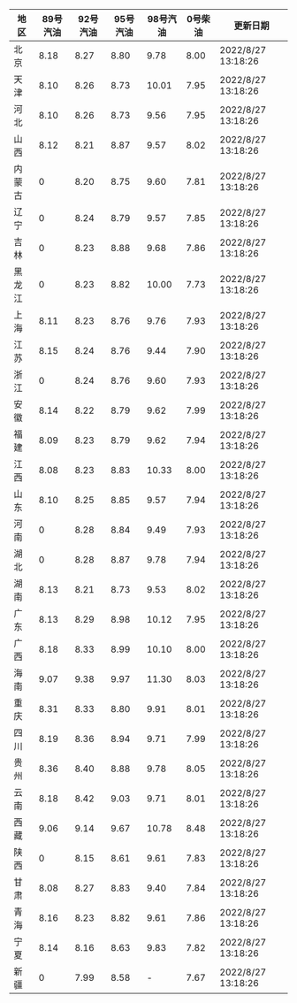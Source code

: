 | 地区 | 89号汽油 | 92号汽油 | 95号汽油 | 98号汽油 | 0号柴油 | 更新日期 |
| --- | --- | --- | --- | --- | --- | --- |
| 北京 | 8.18 | 8.27 | 8.80 | 9.78 | 8.00 | 2022/8/27 13:18:26 |
| 天津 | 8.10 | 8.26 | 8.73 | 10.01 | 7.95 | 2022/8/27 13:18:26 |
| 河北 | 8.10 | 8.26 | 8.73 | 9.56 | 7.95 | 2022/8/27 13:18:26 |
| 山西 | 8.12 | 8.21 | 8.87 | 9.57 | 8.02 | 2022/8/27 13:18:26 |
| 内蒙古 | 0 | 8.20 | 8.75 | 9.60 | 7.81 | 2022/8/27 13:18:26 |
| 辽宁 | 0 | 8.24 | 8.79 | 9.57 | 7.85 | 2022/8/27 13:18:26 |
| 吉林 | 0 | 8.23 | 8.88 | 9.68 | 7.86 | 2022/8/27 13:18:26 |
| 黑龙江 | 0 | 8.23 | 8.82 | 10.00 | 7.73 | 2022/8/27 13:18:26 |
| 上海 | 8.11 | 8.23 | 8.76 | 9.76 | 7.93 | 2022/8/27 13:18:26 |
| 江苏 | 8.15 | 8.24 | 8.76 | 9.44 | 7.90 | 2022/8/27 13:18:26 |
| 浙江 | 0 | 8.24 | 8.76 | 9.60 | 7.93 | 2022/8/27 13:18:26 |
| 安徽 | 8.14 | 8.22 | 8.79 | 9.62 | 7.99 | 2022/8/27 13:18:26 |
| 福建 | 8.09 | 8.23 | 8.79 | 9.62 | 7.94 | 2022/8/27 13:18:26 |
| 江西 | 8.08 | 8.23 | 8.83 | 10.33 | 8.00 | 2022/8/27 13:18:26 |
| 山东 | 8.10 | 8.25 | 8.85 | 9.57 | 7.94 | 2022/8/27 13:18:26 |
| 河南 | 0 | 8.28 | 8.84 | 9.49 | 7.93 | 2022/8/27 13:18:26 |
| 湖北 | 0 | 8.28 | 8.87 | 9.78 | 7.94 | 2022/8/27 13:18:26 |
| 湖南 | 8.13 | 8.21 | 8.73 | 9.53 | 8.02 | 2022/8/27 13:18:26 |
| 广东 | 8.13 | 8.29 | 8.98 | 10.12 | 7.95 | 2022/8/27 13:18:26 |
| 广西 | 8.18 | 8.33 | 8.99 | 10.10 | 8.00 | 2022/8/27 13:18:26 |
| 海南 | 9.07 | 9.38 | 9.97 | 11.30 | 8.03 | 2022/8/27 13:18:26 |
| 重庆 | 8.31 | 8.33 | 8.80 | 9.91 | 8.01 | 2022/8/27 13:18:26 |
| 四川 | 8.19 | 8.36 | 8.94 | 9.71 | 7.99 | 2022/8/27 13:18:26 |
| 贵州 | 8.36 | 8.40 | 8.88 | 9.78 | 8.05 | 2022/8/27 13:18:26 |
| 云南 | 8.18 | 8.42 | 9.03 | 9.71 | 8.01 | 2022/8/27 13:18:26 |
| 西藏 | 9.06 | 9.14 | 9.67 | 10.78 | 8.48 | 2022/8/27 13:18:26 |
| 陕西 | 0 | 8.15 | 8.61 | 9.61 | 7.83 | 2022/8/27 13:18:26 |
| 甘肃 | 8.08 | 8.27 | 8.83 | 9.40 | 7.84 | 2022/8/27 13:18:26 |
| 青海 | 8.16 | 8.23 | 8.82 | 9.61 | 7.86 | 2022/8/27 13:18:26 |
| 宁夏 | 8.14 | 8.16 | 8.63 | 9.83 | 7.82 | 2022/8/27 13:18:26 |
| 新疆 | 0 | 7.99 | 8.58 | - | 7.67 | 2022/8/27 13:18:26 |
